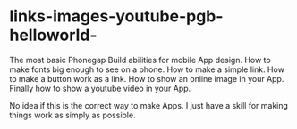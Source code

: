 links-images-youtube-pgb-helloworld-
===================================

The most basic Phonegap Build abilities for mobile App design. How to make fonts big enough to see on a phone. How to make a simple link. How to make a button work as a link. How to show an online image in your App. Finally how to show a youtube video in your App.


No idea if this is the correct way to make Apps. I just have a skill for making things work as simply as possible.
